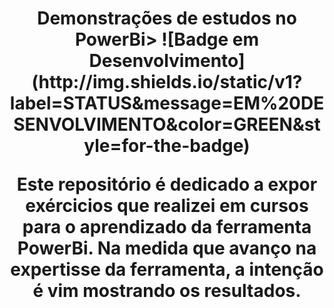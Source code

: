 <h1 align="center"> Demonstrações de estudos no PowerBi> 
![Badge em Desenvolvimento](http://img.shields.io/static/v1?label=STATUS&message=EM%20DESENVOLVIMENTO&color=GREEN&style=for-the-badge)

Este repositório é dedicado a expor exércicios que realizei em cursos para o aprendizado da ferramenta PowerBi.
Na medida que avanço na expertisse da ferramenta, a intenção é vim mostrando os resultados. 
